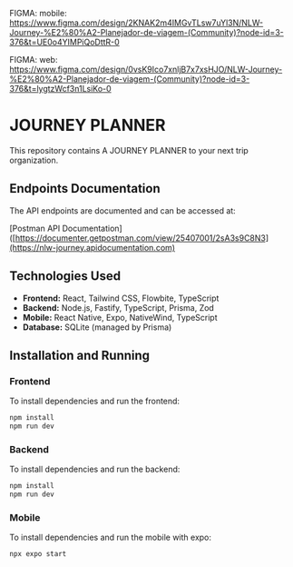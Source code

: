 FIGMA: mobile: https://www.figma.com/design/2KNAK2m4IMGvTLsw7uYl3N/NLW-Journey-%E2%80%A2-Planejador-de-viagem-(Community)?node-id=3-376&t=UE0o4YIMPiQoDttR-0


FIGMA: web: https://www.figma.com/design/0vsK9Ico7xnljB7x7xsHJO/NLW-Journey-%E2%80%A2-Planejador-de-viagem-(Community)?node-id=3-376&t=lygtzWcf3n1LsiKo-0
 

# JOURNEY PLANNER

This repository contains A JOURNEY PLANNER to your next trip organization.

## Endpoints Documentation

The API endpoints are documented and can be accessed at:

[Postman API Documentation]([https://documenter.getpostman.com/view/25407001/2sA3s9C8N3](https://nlw-journey.apidocumentation.com)
 
## Technologies Used

- **Frontend:** React, Tailwind CSS, Flowbite, TypeScript
- **Backend:** Node.js, Fastify, TypeScript, Prisma, Zod
- **Mobile:** React Native, Expo, NativeWind, TypeScript
- **Database:** SQLite (managed by Prisma)

## Installation and Running

### Frontend

To install dependencies and run the frontend:

```bash
npm install
npm run dev
```

### Backend

To install dependencies and run the backend:

```bash
npm install
npm run dev
```

### Mobile

To install dependencies and run the mobile with expo:

```bash
npx expo start
```
